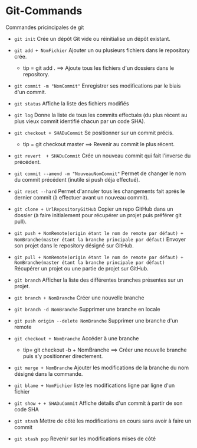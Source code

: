 # Git-Commands
   Commandes pricincipales de git

+ `git init` Crée un dépôt Git vide ou réinitialise un dépôt existant.

 + `git add + NomFichier` Ajouter un ou plusieurs fichiers dans le repository crée.
     + tip = git add . ==> Ajoute tous les fichiers d'un dossiers dans le repository.

 + `git commit -m "NomCommit"` Enregistrer ses modifications par le biais d'un commit.

 + `git status` Affiche la liste des fichiers modifiés

 + `git log` Donne la liste de tous les commits effectués (du plus récent au plus vieux commit identifié chacun par un code SHA). 
     
 + `git checkout + SHADuCommit` Se positionner sur un commit précis.
     + tip = git checkout master ==> Revenir au commit le plus récent.

 + `git revert  + SHADuCommit` Crée un nouveau commit qui fait l'inverse du précédent.

 + `git commit --amend -m "NouveauNomCommit"` Permet de changer le nom du commit précédent (inutile si push déja effectué).

 + `git reset --hard` Permet d'annuler tous les changements fait aprés le dernier commit (à effectuer avant un nouveau commit).

 + `git clone + UrlRepositoryGitHub` Copier un repo GitHub dans un dossier (à faire initialement pour récupérer un projet puis préférer git pull).

 + `git push + NomRemote(origin étant le nom de remote par défaut) + NomBranche(master étant la branche principale par défaut)` Envoyer son projet dans le repository désigné sur GitHub.

 + `git pull + NomRemote(origin étant le nom de remote par défaut) + NomBranche(master étant la branche principale par défaut)` Récupérer un projet ou une partie de projet sur GitHub.

 + `git branch` Afficher la liste des différentes branches présentes sur un projet.

 + `git branch + NomBranche` Créer une nouvelle branche

 + `git branch -d NomBranche` Supprimer une branche en locale

 + `git push origin --delete NomBranche` Supprimer une branche d'un remote 


 + `git checkout + NomBranche` Accéder à une branche
     + tip= git checkout -b + NomBranche ==> Créer une nouvelle branche puis s'y positionner directement.

 + `git merge + NomBranche` Ajouter les modifications de la branche du nom désigné dans la commande.

 + `git blame + NomFichier` liste les modifications ligne par ligne d'un fichier

 + `git show + + SHADuCommit` Affiche détails d'un commit à partir de son code SHA

 + `git stash` Mettre de côté les modifications en cours sans avoir à faire un commit

 + `git stash pop` Revenir sur les modifications mises de côté








